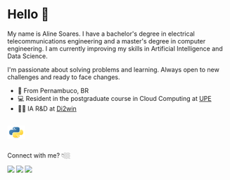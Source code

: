 # Hello 👋

My name is Aline Soares. I have a bachelor's degree in electrical telecommunications engineering and a master's degree in computer engineering. I am currently improving my skills in Artificial Intelligence and Data Science.

I'm passionate about solving problems and learning. Always open to new challenges and ready to face changes.

- 📍 From Pernambuco, BR
- 💻 Resident in the postgraduate course in Cloud Computing at [UPE](http://posgraduacao.poli.br/)
- 👩‍🔬 IA R&D at [Di2win](http://www.di2win.com/) 

<div style="display: inline_block"><br>
  <img align="center" alt="Rafa-Python" height="30" width="40" src="https://raw.githubusercontent.com/devicons/devicon/master/icons/python/python-original.svg">
</div>

##
Connect with me? 👇🏼

<div> 
  <a href="https://instagram.com/alinegeovanna1" target="_blank"><img src="https://img.shields.io/badge/-Instagram-%23E4405F?style=for-the-badge&logo=instagram&logoColor=white" target="_blank"></a>
  <a href = "mailto: alinegeovanna1@gmail.com"><img src="https://img.shields.io/badge/-Gmail-%23333?style=for-the-badge&logo=gmail&logoColor=white" target="_blank"></a>
  <a href="http://www.linkedin.com/in/alinegeovanna" target="_blank"><img src="https://img.shields.io/badge/-LinkedIn-%230077B5?style=for-the-badge&logo=linkedin&logoColor=white" target="_blank"></a> 
 
   
</div>

